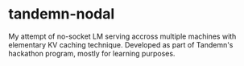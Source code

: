 # tandemn-nodal
My attempt of no-socket LM serving accross multiple machines with elementary KV caching technique. Developed as part of Tandemn's hackathon program, mostly for learning purposes.

